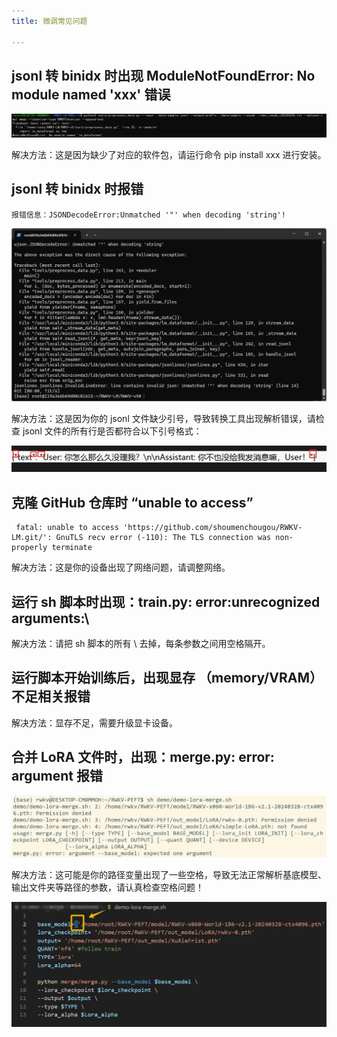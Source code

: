 ```yaml
---
title: 微调常见问题

---
```


## jsonl 转 binidx 时出现 ModuleNotFoundError: No module named 'xxx' 错误

![ft-faq-No-module](./imgs/ft-faq-No-module.png)

解决方法：这是因为缺少了对应的软件包，请运行命令 pip install xxx 进行安装。

## jsonl 转 binidx 时报错

```
报错信息：JSONDecodeError:Unmatched '"' when decoding 'string'! 
```

![ft-faq-Unmatched](./imgs/ft-faq-Unmatched.jpg)

解决方法：这是因为你的 jsonl 文件缺少引号，导致转换工具出现解析错误，请检查 jsonl 文件的所有行是否都符合以下引号格式：

![ft-faq-Unmatched-answer](./imgs/ft-faq-Unmatched-answer.jpg)

## 克隆 GitHub 仓库时 “unable to access”

```
 fatal: unable to access 'https://github.com/shoumenchougou/RWKV-LM.git/': GnuTLS recv error (-110): The TLS connection was non-properly terminate
```

解决方法：这是你的设备出现了网络问题，请调整网络。

## 运行 sh 脚本时出现：train.py: error:unrecognized arguments:\ 

解决方法：请把 sh 脚本的所有 \ 去掉，每条参数之间用空格隔开。

## 运行脚本开始训练后，出现显存 （memory/VRAM） 不足相关报错

解决方法：显存不足，需要升级显卡设备。

## 合并 LoRA 文件时，出现：merge.py: error: argument 报错

![merge.py: error](./imgs/ft-faq-merge-lora-error.png)

解决方法：这可能是你的路径变量出现了一些空格，导致无法正常解析基底模型、输出文件夹等路径的参数，请认真检查空格问题！

![fix-merge.py: error](./imgs/ft-faq-fix-merge-lora-error.png)